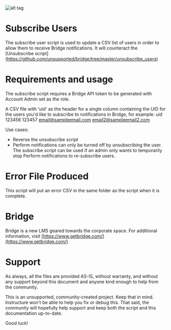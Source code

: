 ![alt tag](https://financesonline.com/uploads/2015/10/bridgeth.jpeg)

# Subscribe Users

The subscribe user script is used to update a CSV list of users in order to allow them to receive Bridge notifications. It will counteract the [Unsubscribe script] (https://github.com/unsupported/bridge/tree/master/unsubscribe_users)

# Requirements and usage

The subscribe script requires a Bridge API token to be generated with Account Admin set as the role.

A CSV file with 'uid' as the header for a single column containing the UID for the users you'd like to subscribe to notifications in Bridge, for example:
uid
123456
123457
email@sampleemail.com
email2@sampleemail2.com

Use cases:

- Reverse the unsubscribe script
- Perform notifications can only be turned off by unsubscribing the user. The subscribe script can be used if an admin only wants to temporarily stop Perform notifications to re-subscribe users.

# Error File Produced
This script will put an error CSV in the same folder as the script when it is complete.

# Bridge
Bridge is a new LMS geared towards the corporate space. For additional information,
visit [https://www.getbridge.com/](https://www.getbridge.com/)

# Support
As always, all the files are provided AS-IS, without warranty, and without any support beyond this
document and anyone kind enough to help from the community.

This is an unsupported, community-created project. Keep that in mind. Instructure won't be
able to help you fix or debug this. That said, the community will hopefully help support
and keep both the script and this documentation up-to-date.

Good luck!
